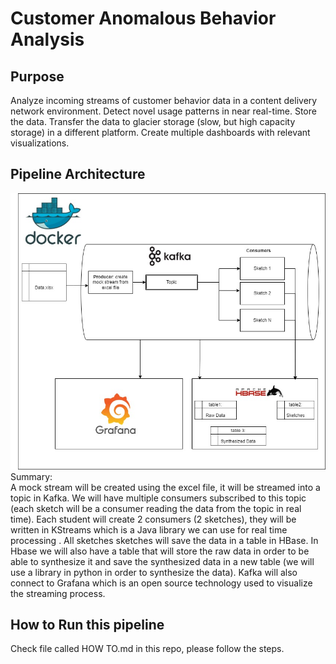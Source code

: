 # Customer Anomalous Behavior Analysis
## Purpose
Analyze incoming streams of customer behavior data in a content delivery network environment. Detect novel usage patterns in near real-time. Store the data. Transfer the data to glacier storage (slow, but high capacity storage) in a different platform. Create multiple dashboards with relevant visualizations.
## Pipeline Architecture
![Pipeline](./final_arch.jpg)
<br>
Summary:<br> A mock stream will be created using the excel file, it will be streamed into a topic in Kafka. We will have multiple consumers subscribed to this topic (each sketch will be a consumer reading the data from the topic in real time). Each student will create 2 consumers (2 sketches), they will be written in KStreams which is a Java library we can use for real time processing . All sketches sketches will save the data in a table in HBase. In Hbase we will also have a table that will store the raw data in order to be able to synthesize it and save the synthesized data in a new table (we will use a library in python in order to synthesize the data). Kafka will also connect to Grafana which is an open source technology used to visualize the streaming process.

## How to Run this pipeline
Check file called HOW TO.md in this repo, please follow the steps.
